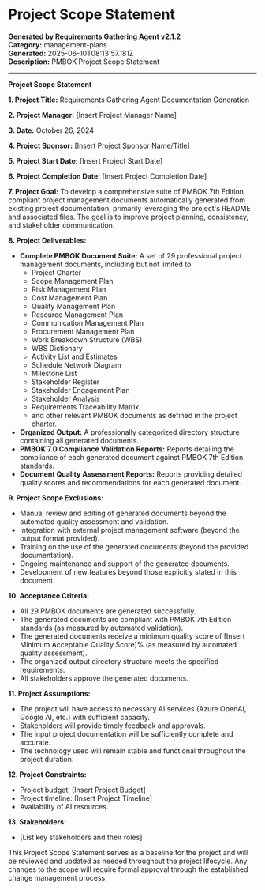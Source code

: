 # Project Scope Statement

**Generated by Requirements Gathering Agent v2.1.2**  
**Category:** management-plans  
**Generated:** 2025-06-10T08:13:57.181Z  
**Description:** PMBOK Project Scope Statement

---

**Project Scope Statement**

**1. Project Title:** Requirements Gathering Agent Documentation Generation

**2. Project Manager:** [Insert Project Manager Name]

**3. Date:** October 26, 2024

**4. Project Sponsor:** [Insert Project Sponsor Name/Title]

**5. Project Start Date:** [Insert Project Start Date]

**6. Project Completion Date:** [Insert Project Completion Date]


**7. Project Goal:** To develop a comprehensive suite of PMBOK 7th Edition compliant project management documents automatically generated from existing project documentation, primarily leveraging the project's README and associated files.  The goal is to improve project planning, consistency, and stakeholder communication.


**8. Project Deliverables:**

*   **Complete PMBOK Document Suite:**  A set of 29 professional project management documents, including but not limited to:
    *   Project Charter
    *   Scope Management Plan
    *   Risk Management Plan
    *   Cost Management Plan
    *   Quality Management Plan
    *   Resource Management Plan
    *   Communication Management Plan
    *   Procurement Management Plan
    *   Work Breakdown Structure (WBS)
    *   WBS Dictionary
    *   Activity List and Estimates
    *   Schedule Network Diagram
    *   Milestone List
    *   Stakeholder Register
    *   Stakeholder Engagement Plan
    *   Stakeholder Analysis
    *   Requirements Traceability Matrix
    *   and other relevant PMBOK documents as defined in the project charter.
*   **Organized Output:**  A professionally categorized directory structure containing all generated documents.
*   **PMBOK 7.0 Compliance Validation Reports:** Reports detailing the compliance of each generated document against PMBOK 7th Edition standards.
*   **Document Quality Assessment Reports:** Reports providing detailed quality scores and recommendations for each generated document.


**9. Project Scope Exclusions:**

*   Manual review and editing of generated documents beyond the automated quality assessment and validation.
*   Integration with external project management software (beyond the output format provided).
*   Training on the use of the generated documents (beyond the provided documentation).
*   Ongoing maintenance and support of the generated documents.
*   Development of new features beyond those explicitly stated in this document.


**10. Acceptance Criteria:**

*   All 29 PMBOK documents are generated successfully.
*   The generated documents are compliant with PMBOK 7th Edition standards (as measured by automated validation).
*   The generated documents receive a minimum quality score of [Insert Minimum Acceptable Quality Score]% (as measured by automated quality assessment).
*   The organized output directory structure meets the specified requirements.
*   All stakeholders approve the generated documents.


**11. Project Assumptions:**

*   The project will have access to necessary AI services (Azure OpenAI, Google AI, etc.) with sufficient capacity.
*   Stakeholders will provide timely feedback and approvals.
*   The input project documentation will be sufficiently complete and accurate.
*   The technology used will remain stable and functional throughout the project duration.


**12. Project Constraints:**

*   Project budget: [Insert Project Budget]
*   Project timeline: [Insert Project Timeline]
*   Availability of AI resources.


**13.  Stakeholders:**

*   [List key stakeholders and their roles]


This Project Scope Statement serves as a baseline for the project and will be reviewed and updated as needed throughout the project lifecycle.  Any changes to the scope will require formal approval through the established change management process.
